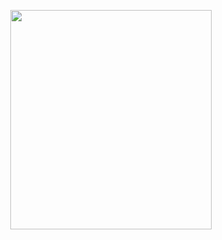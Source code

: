 <p align="center">
<img src="https://mhabibr02.github.io/Page-Web-Development/assets/img/portfolio/webdev-76.png" width="80%" height="30%">
</p>
